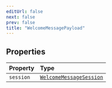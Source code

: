 ```yaml
---
editUrl: false
next: false
prev: false
title: "WelcomeMessagePayload"
---
```


## Properties

| Property | Type |
| :------ | :------ |
| `session` | [`WelcomeMessageSession`](/api/eventsub/interfaces/welcomemessagesession/) |
